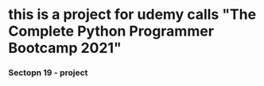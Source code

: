 # this is a project for udemy calls "The Complete Python Programmer Bootcamp 2021"
### Sectopn 19 - project 
